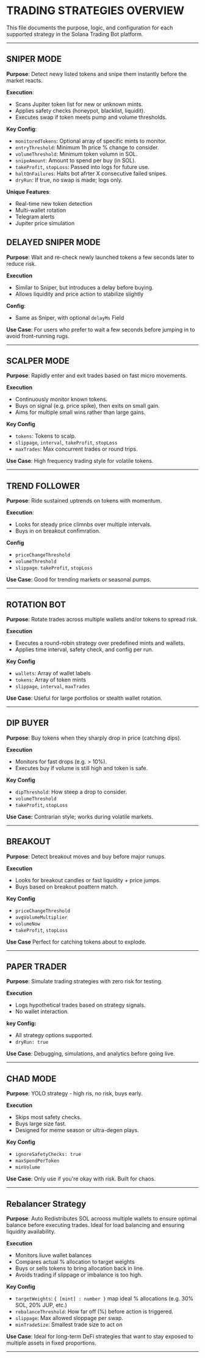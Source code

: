 # TRADING STRATEGIES OVERVIEW

This file documents the purpose, logic, and configuration for each supported strategy in the Solana Trading Bot platform. 

--- 

## SNIPER MODE

**Purpose**: Detect newy listed tokens and snipe them instantly before the market reacts. 

**Execution**: 
- Scans Jupiter token list for new or unknown mints. 
- Applies safety checks (honeypot, blacklist, liquidit). 
- Executes swap if token meets pump and volume thresholds. 


**Key Config**: 
- `monitoredTokens`: Optional array of specific mints to monitor. 
- `entryThreshold`: Minimum 1h price % change to consider. 
- `volumeThreshold`: Minimum token volumn in SOL. 
- `snipeAmount`: Amount to spend per buy (in SOL). 
- `takeProfit`, `stopLoss`: Passed into logs for future use. 
- `haltOnFailures`: Halts bot afrter X consecutive failed snipes. 
- `dryRun`: If true, no swap is made; logs only. 


**Unique Features**: 
- Real-time new token detection
- Multi-wallet rotation
- Telegram alerts
- Jupiter price simulation







## DELAYED SNIPER MODE

**Purpose**: Wait and re-check newly launched tokens a few seconds later to reduce risk. 

**Execution**
- Similar to Sniper, but introduces a delay before buying. 
- Allows liquidity and price action to stabilize slightly 

**Config**: 
- Same as Sniper, with optional `delayMs` Field

**Use Case**: For users who prefer to wait a few seconds before jumping in to avoid front-running rugs. 

--- 







## SCALPER MODE

**Purpose**: Rapidly enter and exit trades based on fast micro movements. 

**Execution**
- Continuously monitor known tokens. 
- Buys on signal (e.g. price spike), then exits on small gain. 
- Aims for multiple small wins rather than large gains. 


**Key Config**
- `tokens`: Tokens to scalp. 
- `slippage`, `interval`, `takeProfit`, `stopLoss`
- `maxTrades`: Max concurrent trades or round trips. 

**Use Case**: High frequency trading style for volatile tokens. 

--- 







## TREND FOLLOWER 

**Purpose**: Ride sustained uptrends on tokens with momentum. 

**Execution**: 
- Looks for steady price climnbs over multiple intervals. 
- Buys in on breakout confimration. 

**Config**
- `priceChangeThreshold`
- `volumeThreshold`
- `slippage`. `takeProfit`, `stopLoss`

**Use Case**: Good for trending markets or seasonal pumps. 

--- 





## ROTATION BOT

**Purpose**: Rotate trades across multiple wallets and/or tokens to spread risk. 

**Execution**
- Executes a round-robin strategy over predefined mints and wallets. 
- Applies time interval, safety check, and config per run. 

**Key Config**
- `wallets`: Array of wallet labels
- `tokens`: Array of token mints
- `slippage`, `interval`, `maxTrades`

**Use Case**: Useful for large portfolios or stealth wallet rotation. 

--- 






## DIP BUYER

**Purpose**: Buy tokens when they sharply drop in price (catching dips). 


**Execution** 
- Monitors for fast drops (e.g. > 10%). 
- Executes buy if volume is still high and token is safe. 


**Key Config**
- `dipThreshold`: How steep a drop to consider. 
- `volumeThreshold`
- `takeProfit`, `stopLoss`

**Use Case:** Contrarian style; works during volatile markets. 


--- 









## BREAKOUT

**Purpose**: Detect breakout moves and buy before major runups. 

**Execution**
- Looks for breakout candles or fast liquidity + price jumps. 
- Buys based on breakout poattern match. 

**Key Config**
- `priceChangeThreshold`
- `avgVolumeMultiplier`
- `volumeNow` 
- `takeProfit`, `stopLoss`

**Use Case** Perfect for catching tokens about to explode. 

--- 








## PAPER TRADER 

**Purpose**: Simulate trading strategies with zero  risk for testing. 

**Execution**
- Logs hypothetical trades based on strategy signals. 
- No wallet interaction. 

**key Config:**
- All strategy options supported. 
- `dryRun: true`

**Use Case**: Debugging, simulations, and analytics before going live. 

--- 





## CHAD MODE

**Purpose**: YOLO strategy - high ris, no risk, buys early. 

**Execution**
- Skips most safety checks. 
- Buys large size fast. 
- Designed for meme season or ultra-degen plays. 

**Key Config** 
- `ignoreSafetyChecks: true`
- `maxSpendPerToken`
- `minVolume`

**Use Case**: Only use if you're okay with risk. Built for chaos. 

--- 




## Rebalancer Strategy 

**Purpose**: Auto Redistributes SOL acrooss multiple wallets to ensure optimal balance before executing trades. 
Ideal for load balancing and ensuring liquidity availability. 

**Execution**
- Monitors liuve wallet balances
- Compares actual % allocation to target weights
- Buys or sells tokens to bring allocation back in line.
- Avoids trading if slippage or imbalance is too high. 

**Key Config** 
- `targetWeights`: `{ [mint] : number }` map ideal % allocations (e.g. 30% SOL, 20% JUP, etc.)
- `rebalanceThreshold`: How far off (%) before action is triggered. 
- `slippage`: Max allowed sloppage per swap. 
- `minTradeSize`: Smallest trade size to act on 


**Use Case**: Ideal for long-term DeFi strategies that want to stay exposed to multiple assets in fixed proportions. 


--- 



